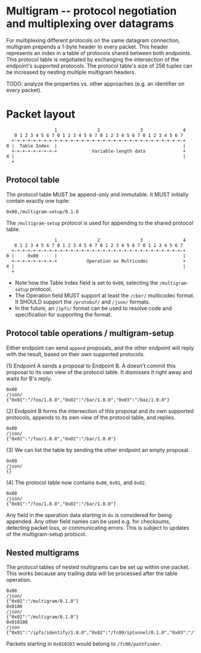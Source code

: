 # Multigram -- protocol negotiation and multiplexing over datagrams

For multiplexing different protocols on the same datagram connection, multigram prepends a 1-byte header to every packet. This header represents an index in a table of protocols shared between both endpoints. This protocol table is negotiated by exchanging the intersection of the endpoint's supported protocols. The protocol table's size of 256 tuples can be increased by nesting multiple multigram headers.

TODO: analyze the properties vs. other approaches (e.g. an identifier on every packet).

# Packet layout

```
                  1               2               3               4
   0 1 2 3 4 5 6 7 0 1 2 3 4 5 6 7 0 1 2 3 4 5 6 7 0 1 2 3 4 5 6 7
  +-+-+-+-+-+-+-+-+-+-+-+-+-+-+-+-+-+-+-+-+-+-+-+-+-+-+-+-+-+-+-+-+
0 |  Table Index  |                                               |
  +-+-+-+-+-+-+-+-+             Variable-length data              +
4 |                                                               |
  +
```

## Protocol table

The protocol table MUST be append-only and immutable. It MUST initially contain exactly one tuple:

```
0x00,/multigram-setup/0.1.0
```

The `/multigram-setup` protocol is used for appending to the shared protocol table.

```
                  1               2               3               4
   0 1 2 3 4 5 6 7 0 1 2 3 4 5 6 7 0 1 2 3 4 5 6 7 0 1 2 3 4 5 6 7
  +-+-+-+-+-+-+-+-+-+-+-+-+-+-+-+-+-+-+-+-+-+-+-+-+-+-+-+-+-+-+-+-+
0 |     0x00      |                                               |
  +-+-+-+-+-+-+-+-+           Operation as Multicodec             +
4 |                                                               |
  +
```

- Note how the Table Index field is set to `0x00`, selecting the `/multigram-setup` protocol.
- The Operation field MUST support at least the `/cbor/` multicodec format. It SHOULD support the `/protobuf/` and `/json/` formats.
- In the future, an `/ipfs/` format can be used to resolve code and specification for supporting the format.

## Protocol table operations / multigram-setup

Either endpoint can send `append` proposals, and the other endpoint will reply with the result, based on their own supported protocols.

(1) Endpoint A sends a proposal to Endpoint B. A doesn't commit this proposal to its own view of the protocol table. It dismisses it right away and waits for B's reply.
```
0x00
/json/
{"0x01":"/foo/1.0.0","0x02":"/bar/1.0.0","0x03":"/baz/1.0.0"}
```

(2) Endpoint B forms the intersection of this proposal and its own supported protocols, appends to its own view of the protocol table, and replies.
```
0x00
/json/
{"0x01":"/foo/1.0.0","0x02":"/bar/1.0.0"}
```

(3) We can list the table by sending the other endpoint an empty proposal.
```
0x00
/json/
{}
```

(4) The protocol table now contains `0x00`, `0x01`, and `0x02`.
```
0x00
/json/
{"0x01":"/foo/1.0.0","0x02":"/bar/1.0.0"}
```

Any field in the operation data starting in `0x` is considered for being appended.
Any other field names can be used e.g. for checksums, detecting packet loss, or communicating errors.
This is subject to updates of the multigram-setup protocol.

## Nested multigrams

The protocol tables of nested multigrams can be set up within one packet.
This works because any trailing data will be processed after the table operation.

```
0x00
/json/
{"0x01":"/multigram/0.1.0"}
0x0100
/json/
{"0x01":"/multigram/0.1.0"}
0x010100
/json
{"0x01":"/ipfs/identify/1.0.0","0x02":"/fc00/iptunnel/0.1.0","0x03":"/fc00/pathfinder/0.1.0"}
```

Packets starting in `0x010103` would belong to `/fc00/pathfinder`.
